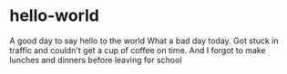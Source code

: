 # hello-world
A good day to say hello to the world
What a bad day today. Got stuck in traffic and couldn't get a cup of coffee on time. And I forgot to make lunches and dinners before leaving for school
